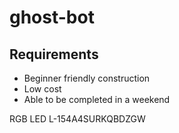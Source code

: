 # ghost-bot
## Requirements
* Beginner friendly construction 
* Low cost
* Able to be completed in a weekend

RGB LED
L-154A4SURKQBDZGW 